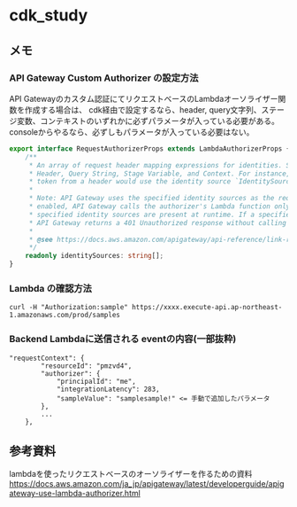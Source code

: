 # cdk_study
## メモ
### API Gateway Custom Authorizer の設定方法
API Gatewayのカスタム認証にてリクエストベースのLambdaオーソライザー関数を作成する場合は、
cdk経由で設定するなら、header, query文字列、ステージ変数、コンテキストのいずれかに必ずパラメータが入っている必要がある。
consoleからやるなら、必ずしもパラメータが入っている必要はない。

```typescript
export interface RequestAuthorizerProps extends LambdaAuthorizerProps {
    /**
     * An array of request header mapping expressions for identities. Supported parameter types are
     * Header, Query String, Stage Variable, and Context. For instance, extracting an authorization
     * token from a header would use the identity source `IdentitySource.header('Authorizer')`.
     *
     * Note: API Gateway uses the specified identity sources as the request authorizer caching key. When caching is
     * enabled, API Gateway calls the authorizer's Lambda function only after successfully verifying that all the
     * specified identity sources are present at runtime. If a specified identify source is missing, null, or empty,
     * API Gateway returns a 401 Unauthorized response without calling the authorizer Lambda function.
     *
     * @see https://docs.aws.amazon.com/apigateway/api-reference/link-relation/authorizer-create/#identitySource
     */
    readonly identitySources: string[];
}
```

### Lambda の確認方法

```
curl -H "Authorization:sample" https://xxxx.execute-api.ap-northeast-1.amazonaws.com/prod/samples
```

### Backend Lambdaに送信される eventの内容(一部抜粋)

```
"requestContext": {
        "resourceId": "pmzvd4",
        "authorizer": {
            "principalId": "me",
            "integrationLatency": 283,
            "sampleValue": "samplesample!" <= 手動で追加したパラメータ
        },
        ...
    },
```

## 参考資料

lambdaを使ったリクエストベースのオーソライザーを作るための資料
https://docs.aws.amazon.com/ja_jp/apigateway/latest/developerguide/apigateway-use-lambda-authorizer.html

